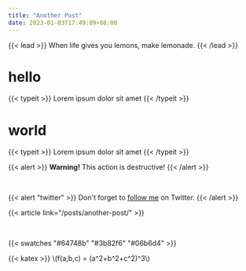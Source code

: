 ```yaml
---
title: "Another Post"
date: 2023-01-03T17:49:09+08:00
---
```

{{< lead >}}
When life gives you lemons, make lemonade.
{{< /lead >}}

# hello

{{< typeit >}}
Lorem ipsum dolor sit amet
{{< /typeit >}}

# world

{{< typeit >}}
Lorem ipsum dolor sit amet
{{< /typeit >}}

{{< alert >}}
**Warning!** This action is destructive!
{{< /alert >}}

<br>

{{< alert "twitter" >}}
Don't forget to [follow me](https://twitter.com/nunocoracao) on Twitter.
{{< /alert >}}


{{< article link="/posts/another-post/" >}}


<br>

{{< swatches "#64748b" "#3b82f6" "#06b6d4" >}}

{{< katex >}}
\\(f(a,b,c) = (a^2+b^2+c^2)^3\\)
